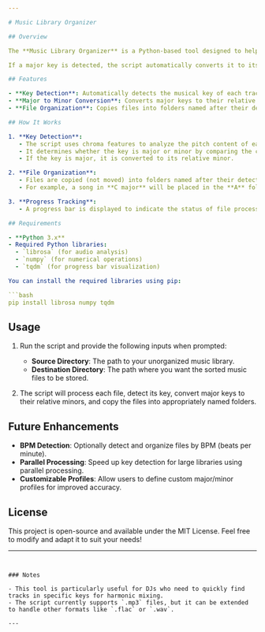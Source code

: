 ```yaml
---

# Music Library Organizer

## Overview

The **Music Library Organizer** is a Python-based tool designed to help DJs and music enthusiasts organize their music libraries efficiently. The script analyzes audio files in a specified directory, detects the musical key (and whether it's major or minor), and organizes the files into folders based on the detected keys.

If a major key is detected, the script automatically converts it to its relative minor key, ensuring that all files are organized under minor keys for consistency during DJ performances.

## Features

- **Key Detection**: Automatically detects the musical key of each track using chroma features extracted via the `librosa` library.
- **Major to Minor Conversion**: Converts major keys to their relative minor equivalents for consistent organization.
- **File Organization**: Copies files into folders named after their detected minor keys (e.g., `A`, `F#`, `G`, etc.).

## How It Works

1. **Key Detection**:
   - The script uses chroma features to analyze the pitch content of each audio file.
   - It determines whether the key is major or minor by comparing the chroma features against predefined major and minor profiles.
   - If the key is major, it is converted to its relative minor.

2. **File Organization**:
   - Files are copied (not moved) into folders named after their detected minor keys.
   - For example, a song in **C major** will be placed in the **A** folder (its relative minor).

3. **Progress Tracking**:
   - A progress bar is displayed to indicate the status of file processing, making it easy to track how many files have been processed.

## Requirements

- **Python 3.x**
- Required Python libraries:
  - `librosa` (for audio analysis)
  - `numpy` (for numerical operations)
  - `tqdm` (for progress bar visualization)

You can install the required libraries using pip:

```bash
pip install librosa numpy tqdm
```

## Usage

1. Run the script and provide the following inputs when prompted:
   - **Source Directory**: The path to your unorganized music library.
   - **Destination Directory**: The path where you want the sorted music files to be stored.

2. The script will process each file, detect its key, convert major keys to their relative minors, and copy the files into appropriately named folders.

## Future Enhancements

- **BPM Detection**: Optionally detect and organize files by BPM (beats per minute).
- **Parallel Processing**: Speed up key detection for large libraries using parallel processing.
- **Customizable Profiles**: Allow users to define custom major/minor profiles for improved accuracy.

## License

This project is open-source and available under the MIT License. Feel free to modify and adapt it to suit your needs!

---
```


### Notes

- This tool is particularly useful for DJs who need to quickly find tracks in specific keys for harmonic mixing.
- The script currently supports `.mp3` files, but it can be extended to handle other formats like `.flac` or `.wav`.

---

